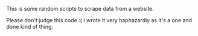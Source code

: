 This is some random scripts to scrape data from a website.

Please don't judge this code :( I wrote it very haphazardly as it's a one and done kind of thing.